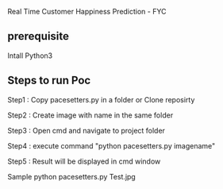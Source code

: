 Real Time Customer Happiness Prediction - FYC

prerequisite
------------
Intall Python3

Steps to run Poc
----------------
Step1 : Copy pacesetters.py in a folder or Clone reposirty

Step2 : Create image with name  in the same folder

Step3 : Open cmd and navigate to project folder

Step4 : execute command "python pacesetters.py imagename"

Step5 : Result will be displayed in cmd window


Sample
python pacesetters.py Test.jpg


